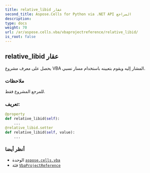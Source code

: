 ```yaml
---
title: relative_libid عقار
second_title: Aspose.Cells for Python via .NET API المراجع
description:
type: docs
weight: 70
url: /ar/aspose.cells.vba/vbaprojectreference/relative_libid/
is_root: false
---
```

##  relative_libid عقار

يحصل على معرف مشروع VBA المشار إليه ويقوم بتعيينه باستخدام مسار نسبي.

###  ملاحظات

للمرجع المشروع فقط.
###  تعريف:
```python
@property
def relative_libid(self):
    ...
@relative_libid.setter
def relative_libid(self, value):
    ...
```

###  أنظر أيضا
* الوحدة [`aspose.cells.vba`](../../)
* فئة [`VbaProjectReference`](/cells/python-net/ar/aspose.cells.vba/vbaprojectreference)

